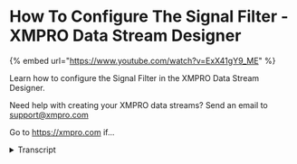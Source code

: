 # How To Configure The Signal Filter - XMPRO Data Stream Designer
{% embed url="https://www.youtube.com/watch?v=ExX41gY9_ME" %}



Learn how to configure the Signal Filter in the XMPRO Data Stream Designer. 

Need help with creating your XMPRO data streams? Send an email to support@xmpro.com 

Go to https://xmpro.com if...
<details>
<summary>Transcript</summary>Learn how to configure the Signal Filter in the XMPRO Data Stream Designer. 

Need help with creating your XMPRO data streams? Send an email to support@xmpro.com 

Go to https://xmpro.com if...
well we are going to do here is look at

how to set up and configure the single

filter agent this agent allows you to

pass signals that are either higher or

lower than the cutoff frequency I've set

up an assured sequel context provider

which will get signal data for us from a

sequel database that is located in the

cloud to add your signal filter agent go

to the toolbox and search for signal

filter you will find it under functions

click on the agent and drag to the

canvas note that a default name has been

given to this agent which you can change

by clicking on the white space and start

typing now connect the output in point

of the first item to the input end point

of the second click save to configure

this agent click on it and click on

configure first make sure you're using

the correct collection if you'd like to

change this you can click on the drop

down and select another collection then

you need to select a signal color which

is an attribute that comes from the

preceding agent in this case our as your

agent next you need to specify the type

of filter you'd like to apply which can

either be low pass or high pass I'm

going to select high pass then you need

to add your sampling frequency which is

the number of data points acquired by

second add your cutoff frequency

and specify your order click apply and

click Save to make sure that you've

configured your stream correctly you can

use the integrity check if none of your

agents are highlighted in red it means

that everything is fine to run your

stream click on publish to view the live

data click on live view select your

signal filter agent and click Save and

you'll see the data start coming through
</details>
